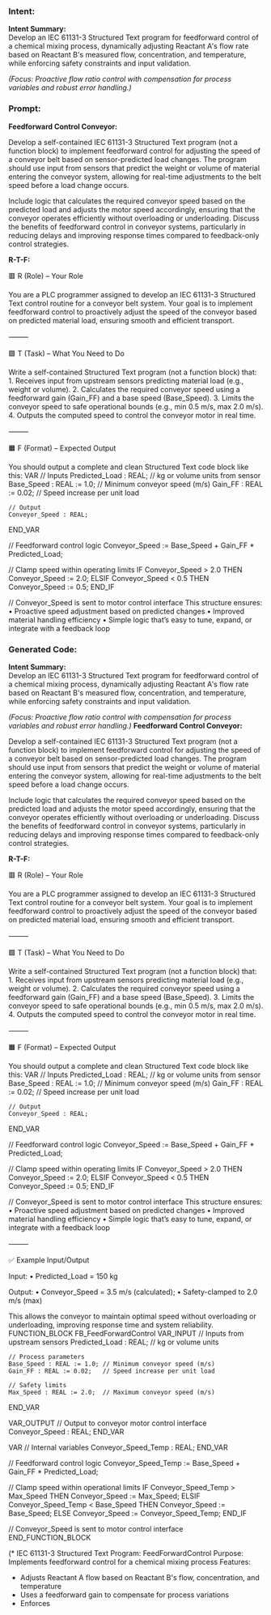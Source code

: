 ### Intent:
**Intent Summary:**  
Develop an IEC 61131-3 Structured Text program for feedforward control of a chemical mixing process, dynamically adjusting Reactant A's flow rate based on Reactant B's measured flow, concentration, and temperature, while enforcing safety constraints and input validation.  

*(Focus: Proactive flow ratio control with compensation for process variables and robust error handling.)*

### Prompt:
**Feedforward Control Conveyor:**

Develop a self-contained IEC 61131-3 Structured Text program (not a function block) to implement feedforward control for adjusting the speed of a conveyor belt based on sensor-predicted load changes. The program should use input from sensors that predict the weight or volume of material entering the conveyor system, allowing for real-time adjustments to the belt speed before a load change occurs.

Include logic that calculates the required conveyor speed based on the predicted load and adjusts the motor speed accordingly, ensuring that the conveyor operates efficiently without overloading or underloading. Discuss the benefits of feedforward control in conveyor systems, particularly in reducing delays and improving response times compared to feedback-only control strategies.


**R-T-F:**

🟥 R (Role) – Your Role

You are a PLC programmer assigned to develop an IEC 61131-3 Structured Text control routine for a conveyor belt system. Your goal is to implement feedforward control to proactively adjust the speed of the conveyor based on predicted material load, ensuring smooth and efficient transport.

⸻

🟩 T (Task) – What You Need to Do

Write a self-contained Structured Text program (not a function block) that:
	1.	Receives input from upstream sensors predicting material load (e.g., weight or volume).
	2.	Calculates the required conveyor speed using a feedforward gain (Gain_FF) and a base speed (Base_Speed).
	3.	Limits the conveyor speed to safe operational bounds (e.g., min 0.5 m/s, max 2.0 m/s).
	4.	Outputs the computed speed to control the conveyor motor in real time.

⸻

🟧 F (Format) – Expected Output

You should output a complete and clean Structured Text code block like this:
VAR
    // Inputs
    Predicted_Load : REAL;        // kg or volume units from sensor
    Base_Speed : REAL := 1.0;     // Minimum conveyor speed (m/s)
    Gain_FF : REAL := 0.02;       // Speed increase per unit load

    // Output
    Conveyor_Speed : REAL;
END_VAR

// Feedforward control logic
Conveyor_Speed := Base_Speed + Gain_FF * Predicted_Load;

// Clamp speed within operating limits
IF Conveyor_Speed > 2.0 THEN
    Conveyor_Speed := 2.0;
ELSIF Conveyor_Speed < 0.5 THEN
    Conveyor_Speed := 0.5;
END_IF

// Conveyor_Speed is sent to motor control interface
This structure ensures:
	•	Proactive speed adjustment based on predicted changes
	•	Improved material handling efficiency
	•	Simple logic that’s easy to tune, expand, or integrate with a feedback loop

### Generated Code:
**Intent Summary:**  
Develop an IEC 61131-3 Structured Text program for feedforward control of a chemical mixing process, dynamically adjusting Reactant A's flow rate based on Reactant B's measured flow, concentration, and temperature, while enforcing safety constraints and input validation.  

*(Focus: Proactive flow ratio control with compensation for process variables and robust error handling.)*
**Feedforward Control Conveyor:**

Develop a self-contained IEC 61131-3 Structured Text program (not a function block) to implement feedforward control for adjusting the speed of a conveyor belt based on sensor-predicted load changes. The program should use input from sensors that predict the weight or volume of material entering the conveyor system, allowing for real-time adjustments to the belt speed before a load change occurs.

Include logic that calculates the required conveyor speed based on the predicted load and adjusts the motor speed accordingly, ensuring that the conveyor operates efficiently without overloading or underloading. Discuss the benefits of feedforward control in conveyor systems, particularly in reducing delays and improving response times compared to feedback-only control strategies.


**R-T-F:**

🟥 R (Role) – Your Role

You are a PLC programmer assigned to develop an IEC 61131-3 Structured Text control routine for a conveyor belt system. Your goal is to implement feedforward control to proactively adjust the speed of the conveyor based on predicted material load, ensuring smooth and efficient transport.

⸻

🟩 T (Task) – What You Need to Do

Write a self-contained Structured Text program (not a function block) that:
	1.	Receives input from upstream sensors predicting material load (e.g., weight or volume).
	2.	Calculates the required conveyor speed using a feedforward gain (Gain_FF) and a base speed (Base_Speed).
	3.	Limits the conveyor speed to safe operational bounds (e.g., min 0.5 m/s, max 2.0 m/s).
	4.	Outputs the computed speed to control the conveyor motor in real time.

⸻

🟧 F (Format) – Expected Output

You should output a complete and clean Structured Text code block like this:
VAR
    // Inputs
    Predicted_Load : REAL;        // kg or volume units from sensor
    Base_Speed : REAL := 1.0;     // Minimum conveyor speed (m/s)
    Gain_FF : REAL := 0.02;       // Speed increase per unit load

    // Output
    Conveyor_Speed : REAL;
END_VAR

// Feedforward control logic
Conveyor_Speed := Base_Speed + Gain_FF * Predicted_Load;

// Clamp speed within operating limits
IF Conveyor_Speed > 2.0 THEN
    Conveyor_Speed := 2.0;
ELSIF Conveyor_Speed < 0.5 THEN
    Conveyor_Speed := 0.5;
END_IF

// Conveyor_Speed is sent to motor control interface
This structure ensures:
	•	Proactive speed adjustment based on predicted changes
	•	Improved material handling efficiency
	•	Simple logic that’s easy to tune, expand, or integrate with a feedback loop

⸻

✅ Example Input/Output

Input:
	•	Predicted_Load = 150 kg

Output:
	•	Conveyor_Speed = 3.5 m/s (calculated);
	•	Safety-clamped to 2.0 m/s (max)

This allows the conveyor to maintain optimal speed without overloading or underloading, improving response time and system reliability.
FUNCTION_BLOCK FB_FeedForwardControl
VAR_INPUT
    // Inputs from upstream sensors
    Predicted_Load : REAL; // kg or volume units

    // Process parameters
    Base_Speed : REAL := 1.0; // Minimum conveyor speed (m/s)
    Gain_FF : REAL := 0.02;   // Speed increase per unit load

    // Safety limits
    Max_Speed : REAL := 2.0;  // Maximum conveyor speed (m/s)
END_VAR

VAR_OUTPUT
    // Output to conveyor motor control interface
    Conveyor_Speed : REAL;
END_VAR

VAR
    // Internal variables
    Conveyor_Speed_Temp : REAL;
END_VAR

// Feedforward control logic
Conveyor_Speed_Temp := Base_Speed + Gain_FF * Predicted_Load;

// Clamp speed within operational limits
IF Conveyor_Speed_Temp > Max_Speed THEN
    Conveyor_Speed := Max_Speed;
ELSIF Conveyor_Speed_Temp < Base_Speed THEN
    Conveyor_Speed := Base_Speed;
ELSE
    Conveyor_Speed := Conveyor_Speed_Temp;
END_IF

// Conveyor_Speed is sent to motor control interface
END_FUNCTION_BLOCK

(*
   IEC 61131-3 Structured Text Program: FeedForwardControl
   Purpose: Implements feedforward control for a chemical mixing process
   Features:
   - Adjusts Reactant A flow based on Reactant B's flow, concentration, and temperature
   - Uses a feedforward gain to compensate for process variations
   - Enforces
